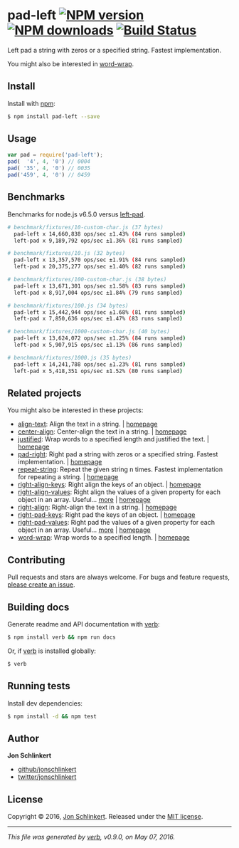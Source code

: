 # pad-left [![NPM version](https://img.shields.io/npm/v/pad-left.svg?style=flat)](https://www.npmjs.com/package/pad-left) [![NPM downloads](https://img.shields.io/npm/dm/pad-left.svg?style=flat)](https://npmjs.org/package/pad-left) [![Build Status](https://img.shields.io/travis/jonschlinkert/pad-left.svg?style=flat)](https://travis-ci.org/jonschlinkert/pad-left)

Left pad a string with zeros or a specified string. Fastest implementation.

You might also be interested in [word-wrap](https://github.com/jonschlinkert/word-wrap).

## Install

Install with [npm](https://www.npmjs.com/):

```sh
$ npm install pad-left --save
```

## Usage

```js
var pad = require('pad-left');
pad(  '4', 4, '0') // 0004
pad( '35', 4, '0') // 0035
pad('459', 4, '0') // 0459
```

## Benchmarks

Benchmarks for node.js v6.5.0 versus [left-pad](https://github.com/stevemao/left-pad).

```sh
# benchmark/fixtures/10-custom-char.js (37 bytes)
  pad-left x 14,660,838 ops/sec ±1.43% (84 runs sampled)
  left-pad x 9,189,792 ops/sec ±1.36% (81 runs sampled)

# benchmark/fixtures/10.js (32 bytes)
  pad-left x 13,357,570 ops/sec ±1.91% (84 runs sampled)
  left-pad x 20,375,277 ops/sec ±1.40% (82 runs sampled)

# benchmark/fixtures/100-custom-char.js (38 bytes)
  pad-left x 13,671,301 ops/sec ±1.58% (83 runs sampled)
  left-pad x 8,917,004 ops/sec ±1.84% (79 runs sampled)

# benchmark/fixtures/100.js (34 bytes)
  pad-left x 15,442,944 ops/sec ±1.68% (81 runs sampled)
  left-pad x 7,850,636 ops/sec ±1.47% (83 runs sampled)

# benchmark/fixtures/1000-custom-char.js (40 bytes)
  pad-left x 13,624,072 ops/sec ±1.25% (84 runs sampled)
  left-pad x 5,907,915 ops/sec ±1.13% (86 runs sampled)

# benchmark/fixtures/1000.js (35 bytes)
  pad-left x 14,241,788 ops/sec ±1.23% (81 runs sampled)
  left-pad x 5,418,351 ops/sec ±1.52% (80 runs sampled)

```

## Related projects

You might also be interested in these projects:

* [align-text](https://www.npmjs.com/package/align-text): Align the text in a string. | [homepage](https://github.com/jonschlinkert/align-text)
* [center-align](https://www.npmjs.com/package/center-align): Center-align the text in a string. | [homepage](https://github.com/jonschlinkert/center-align)
* [justified](https://www.npmjs.com/package/justified): Wrap words to a specified length and justified the text. | [homepage](https://github.com/jonschlinkert/justified)
* [pad-right](https://www.npmjs.com/package/pad-right): Right pad a string with zeros or a specified string. Fastest implementation. | [homepage](https://github.com/jonschlinkert/pad-right)
* [repeat-string](https://www.npmjs.com/package/repeat-string): Repeat the given string n times. Fastest implementation for repeating a string. | [homepage](https://github.com/jonschlinkert/repeat-string)
* [right-align-keys](https://www.npmjs.com/package/right-align-keys): Right align the keys of an object. | [homepage](https://github.com/jonschlinkert/right-align-keys)
* [right-align-values](https://www.npmjs.com/package/right-align-values): Right align the values of a given property for each object in an array. Useful… [more](https://www.npmjs.com/package/right-align-values) | [homepage](https://github.com/jonschlinkert/right-align-values)
* [right-align](https://www.npmjs.com/package/right-align): Right-align the text in a string. | [homepage](https://github.com/jonschlinkert/right-align)
* [right-pad-keys](https://www.npmjs.com/package/right-pad-keys): Right pad the keys of an object. | [homepage](https://github.com/jonschlinkert/right-pad-keys)
* [right-pad-values](https://www.npmjs.com/package/right-pad-values): Right pad the values of a given property for each object in an array. Useful… [more](https://www.npmjs.com/package/right-pad-values) | [homepage](https://github.com/jonschlinkert/right-pad-values)
* [word-wrap](https://www.npmjs.com/package/word-wrap): Wrap words to a specified length. | [homepage](https://github.com/jonschlinkert/word-wrap)

## Contributing

Pull requests and stars are always welcome. For bugs and feature requests, [please create an issue](https://github.com/jonschlinkert/pad-left/issues/new).

## Building docs

Generate readme and API documentation with [verb](https://github.com/verbose/verb):

```sh
$ npm install verb && npm run docs
```

Or, if [verb](https://github.com/verbose/verb) is installed globally:

```sh
$ verb
```

## Running tests

Install dev dependencies:

```sh
$ npm install -d && npm test
```

## Author

**Jon Schlinkert**

* [github/jonschlinkert](https://github.com/jonschlinkert)
* [twitter/jonschlinkert](http://twitter.com/jonschlinkert)

## License

Copyright © 2016, [Jon Schlinkert](https://github.com/jonschlinkert).
Released under the [MIT license](https://github.com/jonschlinkert/pad-left/blob/master/LICENSE).

***

_This file was generated by [verb](https://github.com/verbose/verb), v0.9.0, on May 07, 2016._